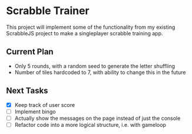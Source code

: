 # Scrabble Trainer

This project will implement some of the functionality from my existing ScrabbleJS project to make a singleplayer scrabble training app.

## Current Plan
- Only 5 rounds, with a random seed to generate the letter shuffling
- Number of tiles hardcoded to 7, with ability to change this in the future

## Next Tasks

- [x] Keep track of user score
- [ ] Implement bingo
- [ ] Actually show the messages on the page instead of just the console
- [ ] Refactor code into a more logical structure, i.e. with gameloop